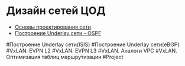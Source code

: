 # Дизайн сетей ЦОД

- [Основы проектирования сети](LABS/1-1/)
- [Построение Underlay сети - OSPF](LABS/1-2)


  
#Построение Underlay сети(ISIS)
#Построение Underlay сети(eBGP)
#VxLAN. EVPN L2
#VxLAN. EVPN L3
#VxLAN. Аналоги VPC
#VxLAN. Оптимизация таблиц маршрутизации
#Project
